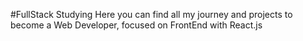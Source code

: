 #FullStack Studying
 Here you can find all my journey and projects to become a Web Developer, focused on FrontEnd with React.js
